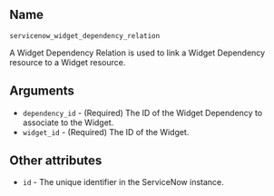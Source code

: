 ## Name

`servicenow_widget_dependency_relation`

A Widget Dependency Relation is used to link a Widget Dependency resource to a Widget resource.

## Arguments

* `dependency_id` - (Required) The ID of the Widget Dependency to associate to the Widget.
* `widget_id` - (Required) The ID of the Widget.

## Other attributes
* `id` - The unique identifier in the ServiceNow instance.